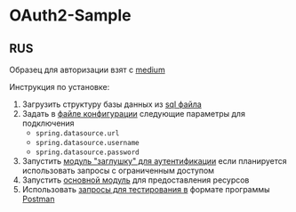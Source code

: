 # OAuth2-Sample

## RUS
Образец для авторизации взят с [medium](https://medium.com/@archnaaju/oauth2-and-spring-boot-2-a-complete-guide-to-setup-a-separate-authorization-server-resource-4d760cc0b1e1)

Инструкция по установке:
1) Загрузить структуру базы данных из [sql файла](resource-server/sql/customers-db.sql)
2) Задать в [файле конфигурации](resource-server/src/main/resources/application.properties) следующие параметры для подключения
    + `spring.datasource.url`
    + `spring.datasource.username`
    + `spring.datasource.password`
3) Запустить [модуль "заглушку" для аутентификации](auth-server) если планируется использовать запросы с ограниченным доступом
4) Запустить [основной модуль](resource-server) для предоставления ресурсов
5) Использовать [запросы для тестирования в](resource-server/sampletest/ResourceServer.postman_collection.json) формате программы [Postman](https://www.postman.com/)


